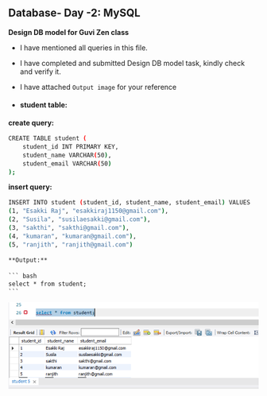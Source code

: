 ## Database- Day -2: MySQL   

**Design DB model for Guvi Zen class**   

 - I have mentioned all queries in this file.

 - I have completed and submitted Design DB model task, kindly check and verify it.   

 - I have attached `Output image` for your reference  

 - #### student table:   

**create query:**

``` bash
CREATE TABLE student (
	student_id INT PRIMARY KEY,
    student_name VARCHAR(50),
    student_email VARCHAR(50)
);
```

**insert query:**

``` bash
INSERT INTO student (student_id, student_name, student_email) VALUES 
(1, "Esakki Raj", "esakkiraj1150@gmail.com"),
(2, "Susila", "susilaesakki@gmail.com"),
(3, "sakthi", "sakthi@gmail.com"),
(4, "kumaran", "kumaran@gmail.com"),
(5, "ranjith", "ranjith@gmail.com")
```

    **Output:**
    
    ``` bash 
    select * from student;
    ```

 ![output image](Output/student.PNG)